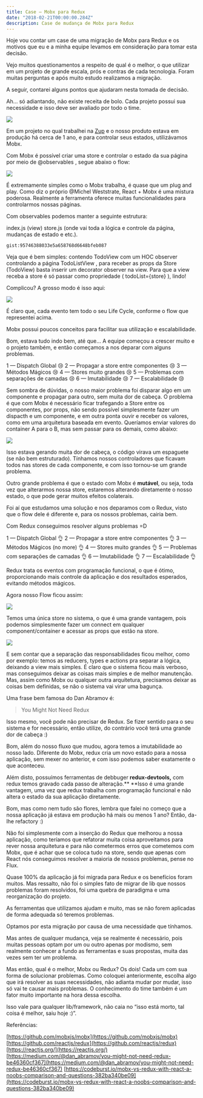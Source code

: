 ```yaml
---
title: Case — Mobx para Redux
date: "2018-02-21T00:00:00.284Z"
description: Case de mudança de Mobx para Redux
---
```


Hoje vou contar um case de uma migração de Mobx para Redux e os motivos que eu e a minha equipe levamos em consideração para tomar esta decisão.

Vejo muitos questionamentos a respeito de qual é o melhor, o que utilizar em um projeto de grande escala, prós e contras de cada tecnologia. Foram muitas perguntas e após muito estudo realizamos a migração.

A seguir, contarei alguns pontos que ajudaram nesta tomada de decisão.

Ah… só adiantando, não existe receita de bolo. Cada projeto possui sua necessidade e isso deve ser avaliado por todo o time.

![](https://cdn-images-1.medium.com/max/2000/1*WS7o6kfbDa5sRjOHNeW6Jg.png)

Em um projeto no qual trabalhei na [Zup](http://www.zup.com.br/) e o nosso produto estava em produção há cerca de 1 ano, e para controlar seus estados, utilizávamos Mobx.

Com Mobx é possível criar uma store e controlar o estado da sua página por meio de @observables , segue abaixo o flow:

![](https://cdn-images-1.medium.com/max/2814/1*W30WDoSgLxkJ-104IRy0Eg.png)

É extremamente simples como o Mobx trabalha, é quase que um plug and play.
Como diz o próprio @Michel Weststrate, React + Mobx é uma mistura poderosa. 
Realmente a ferramenta oferece muitas funcionalidades para controlarmos nossas páginas.

Com observables podemos manter a seguinte estrutura:

index.js (view)
store.js (onde vai toda a lógica e controle da página, mudanças de estado e etc.).

`gist:95746388033e5a658768d6648bfeb087`

Veja que é bem simples: contendo TodoView com um HOC observer controlando a página TodoListView , para receber as props da Store (TodoView) basta inserir um decorator observer na view. Para que a view receba a store é só passar como propriedade ( todoList={store} ), lindo!

Complicou? A grosso modo é isso aqui:

![](https://cdn-images-1.medium.com/max/2000/1*QFYNfl8omzAlfxkafhE7Hg.png)

É claro que, cada evento tem todo o seu Life Cycle, conforme o flow que representei acima.

Mobx possui poucos conceitos para facilitar sua utilização e escalabilidade.

Bom, estava tudo indo bem, até que… A equipe começou a crescer muito e o projeto também, e então começamos a nos deparar com alguns problemas.

1 — Dispatch Global 😢
2 — Propagar a store entre componentes 😢
3 — Métodos Mágicos 😢
4 — Stores muito grandes 😢
5 — Problemas com separações de camadas 😢
6 — Imutabilidade 😢
7 — Escalabilidade 😢

Sem sombra de dúvidas, o nosso maior problema foi disparar algo em um componente e propagar para outro, sem muita dor de cabeça. O problema é que com Mobx é necessário ficar trafegando a Store entre os componentes, por props, não sendo possível simplesmente fazer um dispacth e um componente, e em outra ponta ouvir e receber os valores, como em uma arquitetura baseada em evento.
Queríamos enviar valores do container A para o B, mas sem passar para os demais, como abaixo:

![](https://cdn-images-1.medium.com/max/2000/1*fiOFf3mCQ0vQsTJmYLOVZA.png)

Isso estava gerando muita dor de cabeça, o código virava um espaguete (se não bem estruturado). Tínhamos nossos controladores que ficavam todos nas stores de cada componente, e com isso tornou-se um grande problema.

Outro grande problema é que o estado com Mobx é **mutável**, ou seja, toda vez que alterarmos nossa store, estaremos alterando diretamente o nosso estado, o que pode gerar muitos efeitos colaterais.

Foi aí que estudamos uma solução e nos deparamos com o Redux, visto que o flow dele é diferente e, para os nossos problemas, cairia bem.

Com Redux conseguimos resolver alguns problemas =D

1 — Dispatch Global 👌
2 — Propagar a store entre componentes 👌
3 — Métodos Mágicos (no more) 👌
4 — Stores muito grandes 👌
5 — Problemas com separações de camadas 👌
6 — Imutabilidade 👌
7 — Escalabilidade 👌

Redux trata os eventos com programação funcional, o que é ótimo, proporcionando mais controle da aplicação e dos resultados esperados, evitando métodos mágicos.

Agora nosso Flow ficou assim:

![](https://cdn-images-1.medium.com/max/2000/1*FfCSBwBh2S6cVE_7d19rKw.jpeg)

Temos uma única store no sistema, o que é uma grande vantagem, pois podemos simplesmente fazer um connect em qualquer component/container e acessar as props que estão na store.

![](https://cdn-images-1.medium.com/max/2000/1*CmIZ7BQvBuyljQHr1xZ2SA.png)

E sem contar que a separação das responsabilidades ficou melhor, como por exemplo: temos as reducers, types e actions pra separar a lógica, deixando a view mais simples. 
É claro que o sistema ficou mais verboso, mas conseguimos deixar as coisas mais simples e de melhor manutenção. Mas, assim como Mobx ou qualquer outra arquitetura, precisamos deixar as coisas bem definidas, se não o sistema vai virar uma bagunça.

Uma frase bem famosa do Dan Abramov é:
> You Might Not Need Redux

Isso mesmo, você pode não precisar de Redux. Se fizer sentido para o seu sistema e for necessário, então utilize, do contrário você terá uma grande dor de cabeça :)

Bom, além do nosso fluxo que mudou, agora temos a imutabilidade ao nosso lado. Diferente do Mobx, redux cria um novo estado para a nossa aplicação, sem mexer no anterior, e com isso podemos saber exatamente o que aconteceu.

Além disto, possuímos ferramentas de debbuger **redux-devtools,** com redux temos gravado cada passo de alteração.** **Isso é uma grande vantagem, uma vez que redux trabalha com programação funcional e não altera o estado da sua aplicação diretamente.

Bom, mas como nem tudo são flores, lembra que falei no começo que a nossa aplicação já estava em produção há mais ou menos 1 ano?
Então, da-lhe refactory :)

Não foi simplesmente com a inserção do Redux que melhorou a nossa aplicação, como teríamos que refatorar muita coisa aproveitamos para rever nossa arquitetura e para não cometermos erros que cometemos com Mobx, que é achar que se coloca tudo na store, sendo que apenas com React nós conseguimos resolver a maioria de nossos problemas, pense no Flux.

Quase 100% da aplicação já foi migrada para Redux e os benefícios foram muitos. Mas ressalto, não foi o simples fato de migrar de lib que nossos problemas foram resolvidos, foi uma quebra de paradigma e uma reorganização do projeto.

As ferramentas que utilizamos ajudam e muito, mas se não forem aplicadas de forma adequada só teremos problemas.

Optamos por esta migração por causa de uma necessidade que tínhamos.

Mas antes de qualquer mudança, veja se realmente é necessário, pois muitas pessoas optam por um ou outro apenas por modismo, sem realmente conhecer a fundo as ferramentas e suas propostas, muita das vezes sem ter um problema.

Mas então, qual é o melhor, Mobx ou Redux?
Os dois! Cada um com sua forma de solucionar problemas. Como coloquei anteriormente, escolha algo que irá resolver as suas necessidades, não adianta mudar por mudar, isso só vai te causar mais problemas. O conhecimento do time também é um fator muito importante na hora dessa escolha.

Isso vale para qualquer lib/framework, não caia no “isso está morto, tal coisa é melhor, saiu hoje :)”.

Referências:

[https://github.com/mobxjs/mobx](https://github.com/mobxjs/mobx)
[https://github.com/reactjs/redux](https://github.com/reactjs/redux)
[https://reactjs.org/](https://reactjs.org/)
[https://medium.com/@dan_abramov/you-might-not-need-redux-be46360cf367](https://medium.com/@dan_abramov/you-might-not-need-redux-be46360cf367)
[https://codeburst.io/mobx-vs-redux-with-react-a-noobs-comparison-and-questions-382ba340be09](https://codeburst.io/mobx-vs-redux-with-react-a-noobs-comparison-and-questions-382ba340be09)
